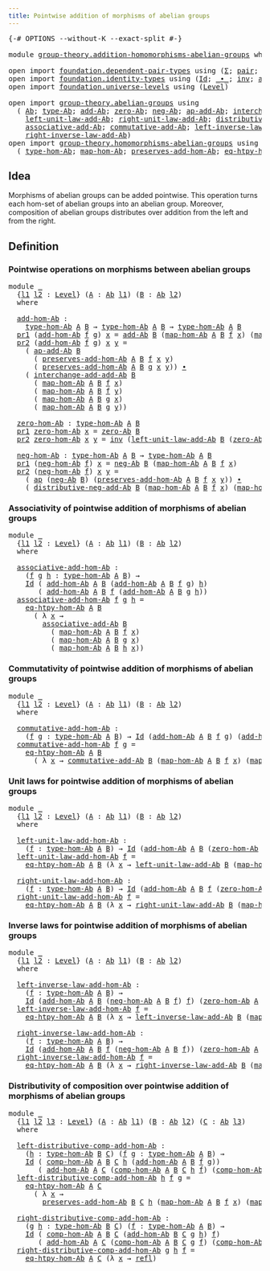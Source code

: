 ```yaml
---
title: Pointwise addition of morphisms of abelian groups
---
```


<pre class="Agda"><a id="75" class="Symbol">{-#</a> <a id="79" class="Keyword">OPTIONS</a> <a id="87" class="Pragma">--without-K</a> <a id="99" class="Pragma">--exact-split</a> <a id="113" class="Symbol">#-}</a>

<a id="118" class="Keyword">module</a> <a id="125" href="group-theory.addition-homomorphisms-abelian-groups.html" class="Module">group-theory.addition-homomorphisms-abelian-groups</a> <a id="176" class="Keyword">where</a>

<a id="183" class="Keyword">open</a> <a id="188" class="Keyword">import</a> <a id="195" href="foundation.dependent-pair-types.html" class="Module">foundation.dependent-pair-types</a> <a id="227" class="Keyword">using</a> <a id="233" class="Symbol">(</a><a id="234" href="foundation-core.dependent-pair-types.html#515" class="Record">Σ</a><a id="235" class="Symbol">;</a> <a id="237" href="foundation-core.dependent-pair-types.html#588" class="InductiveConstructor">pair</a><a id="241" class="Symbol">;</a> <a id="243" href="foundation-core.dependent-pair-types.html#605" class="Field">pr1</a><a id="246" class="Symbol">;</a> <a id="248" href="foundation-core.dependent-pair-types.html#617" class="Field">pr2</a><a id="251" class="Symbol">)</a>
<a id="253" class="Keyword">open</a> <a id="258" class="Keyword">import</a> <a id="265" href="foundation.identity-types.html" class="Module">foundation.identity-types</a> <a id="291" class="Keyword">using</a> <a id="297" class="Symbol">(</a><a id="298" href="foundation-core.identity-types.html#1767" class="Datatype">Id</a><a id="300" class="Symbol">;</a> <a id="302" href="foundation-core.identity-types.html#2425" class="Function Operator">_∙_</a><a id="305" class="Symbol">;</a> <a id="307" href="foundation-core.identity-types.html#2729" class="Function">inv</a><a id="310" class="Symbol">;</a> <a id="312" href="foundation-core.identity-types.html#4003" class="Function">ap</a><a id="314" class="Symbol">;</a> <a id="316" href="foundation-core.identity-types.html#1820" class="InductiveConstructor">refl</a><a id="320" class="Symbol">)</a>
<a id="322" class="Keyword">open</a> <a id="327" class="Keyword">import</a> <a id="334" href="foundation.universe-levels.html" class="Module">foundation.universe-levels</a> <a id="361" class="Keyword">using</a> <a id="367" class="Symbol">(</a><a id="368" href="Agda.Primitive.html#597" class="Postulate">Level</a><a id="373" class="Symbol">)</a>

<a id="376" class="Keyword">open</a> <a id="381" class="Keyword">import</a> <a id="388" href="group-theory.abelian-groups.html" class="Module">group-theory.abelian-groups</a> <a id="416" class="Keyword">using</a>
  <a id="424" class="Symbol">(</a> <a id="426" href="group-theory.abelian-groups.html#2476" class="Function">Ab</a><a id="428" class="Symbol">;</a> <a id="430" href="group-theory.abelian-groups.html#2690" class="Function">type-Ab</a><a id="437" class="Symbol">;</a> <a id="439" href="group-theory.abelian-groups.html#3037" class="Function">add-Ab</a><a id="445" class="Symbol">;</a> <a id="447" href="group-theory.abelian-groups.html#3947" class="Function">zero-Ab</a><a id="454" class="Symbol">;</a> <a id="456" href="group-theory.abelian-groups.html#4585" class="Function">neg-Ab</a><a id="462" class="Symbol">;</a> <a id="464" href="group-theory.abelian-groups.html#3250" class="Function">ap-add-Ab</a><a id="473" class="Symbol">;</a> <a id="475" href="group-theory.abelian-groups.html#5166" class="Function">interchange-add-add-Ab</a><a id="497" class="Symbol">;</a>
    <a id="503" href="group-theory.abelian-groups.html#4121" class="Function">left-unit-law-add-Ab</a><a id="523" class="Symbol">;</a> <a id="525" href="group-theory.abelian-groups.html#4280" class="Function">right-unit-law-add-Ab</a><a id="546" class="Symbol">;</a> <a id="548" href="group-theory.abelian-groups.html#5480" class="Function">distributive-neg-add-Ab</a><a id="571" class="Symbol">;</a>
    <a id="577" href="group-theory.abelian-groups.html#3422" class="Function">associative-add-Ab</a><a id="595" class="Symbol">;</a> <a id="597" href="group-theory.abelian-groups.html#5035" class="Function">commutative-add-Ab</a><a id="615" class="Symbol">;</a> <a id="617" href="group-theory.abelian-groups.html#4678" class="Function">left-inverse-law-add-Ab</a><a id="640" class="Symbol">;</a>
    <a id="646" href="group-theory.abelian-groups.html#4855" class="Function">right-inverse-law-add-Ab</a><a id="670" class="Symbol">)</a>
<a id="672" class="Keyword">open</a> <a id="677" class="Keyword">import</a> <a id="684" href="group-theory.homomorphisms-abelian-groups.html" class="Module">group-theory.homomorphisms-abelian-groups</a> <a id="726" class="Keyword">using</a>
  <a id="734" class="Symbol">(</a> <a id="736" href="group-theory.homomorphisms-abelian-groups.html#1801" class="Function">type-hom-Ab</a><a id="747" class="Symbol">;</a> <a id="749" href="group-theory.homomorphisms-abelian-groups.html#1888" class="Function">map-hom-Ab</a><a id="759" class="Symbol">;</a> <a id="761" href="group-theory.homomorphisms-abelian-groups.html#1995" class="Function">preserves-add-hom-Ab</a><a id="781" class="Symbol">;</a> <a id="783" href="group-theory.homomorphisms-abelian-groups.html#3750" class="Function">eq-htpy-hom-Ab</a><a id="797" class="Symbol">;</a> <a id="799" href="group-theory.homomorphisms-abelian-groups.html#4339" class="Function">comp-hom-Ab</a><a id="810" class="Symbol">)</a>
</pre>
## Idea

Morphisms of abelian groups can be added pointwise. This operation turns each hom-set of abelian groups into an abelian group. Moreover, composition of abelian groups distributes over addition from the left and from the right.

## Definition

### Pointwise operations on morphisms between abelian groups

<pre class="Agda"><a id="1139" class="Keyword">module</a> <a id="1146" href="group-theory.addition-homomorphisms-abelian-groups.html#1146" class="Module">_</a>
  <a id="1150" class="Symbol">{</a><a id="1151" href="group-theory.addition-homomorphisms-abelian-groups.html#1151" class="Bound">l1</a> <a id="1154" href="group-theory.addition-homomorphisms-abelian-groups.html#1154" class="Bound">l2</a> <a id="1157" class="Symbol">:</a> <a id="1159" href="Agda.Primitive.html#597" class="Postulate">Level</a><a id="1164" class="Symbol">}</a> <a id="1166" class="Symbol">(</a><a id="1167" href="group-theory.addition-homomorphisms-abelian-groups.html#1167" class="Bound">A</a> <a id="1169" class="Symbol">:</a> <a id="1171" href="group-theory.abelian-groups.html#2476" class="Function">Ab</a> <a id="1174" href="group-theory.addition-homomorphisms-abelian-groups.html#1151" class="Bound">l1</a><a id="1176" class="Symbol">)</a> <a id="1178" class="Symbol">(</a><a id="1179" href="group-theory.addition-homomorphisms-abelian-groups.html#1179" class="Bound">B</a> <a id="1181" class="Symbol">:</a> <a id="1183" href="group-theory.abelian-groups.html#2476" class="Function">Ab</a> <a id="1186" href="group-theory.addition-homomorphisms-abelian-groups.html#1154" class="Bound">l2</a><a id="1188" class="Symbol">)</a>
  <a id="1192" class="Keyword">where</a>
  
  <a id="1203" href="group-theory.addition-homomorphisms-abelian-groups.html#1203" class="Function">add-hom-Ab</a> <a id="1214" class="Symbol">:</a>
    <a id="1220" href="group-theory.homomorphisms-abelian-groups.html#1801" class="Function">type-hom-Ab</a> <a id="1232" href="group-theory.addition-homomorphisms-abelian-groups.html#1167" class="Bound">A</a> <a id="1234" href="group-theory.addition-homomorphisms-abelian-groups.html#1179" class="Bound">B</a> <a id="1236" class="Symbol">→</a> <a id="1238" href="group-theory.homomorphisms-abelian-groups.html#1801" class="Function">type-hom-Ab</a> <a id="1250" href="group-theory.addition-homomorphisms-abelian-groups.html#1167" class="Bound">A</a> <a id="1252" href="group-theory.addition-homomorphisms-abelian-groups.html#1179" class="Bound">B</a> <a id="1254" class="Symbol">→</a> <a id="1256" href="group-theory.homomorphisms-abelian-groups.html#1801" class="Function">type-hom-Ab</a> <a id="1268" href="group-theory.addition-homomorphisms-abelian-groups.html#1167" class="Bound">A</a> <a id="1270" href="group-theory.addition-homomorphisms-abelian-groups.html#1179" class="Bound">B</a>
  <a id="1274" href="foundation-core.dependent-pair-types.html#605" class="Field">pr1</a> <a id="1278" class="Symbol">(</a><a id="1279" href="group-theory.addition-homomorphisms-abelian-groups.html#1203" class="Function">add-hom-Ab</a> <a id="1290" href="group-theory.addition-homomorphisms-abelian-groups.html#1290" class="Bound">f</a> <a id="1292" href="group-theory.addition-homomorphisms-abelian-groups.html#1292" class="Bound">g</a><a id="1293" class="Symbol">)</a> <a id="1295" href="group-theory.addition-homomorphisms-abelian-groups.html#1295" class="Bound">x</a> <a id="1297" class="Symbol">=</a> <a id="1299" href="group-theory.abelian-groups.html#3037" class="Function">add-Ab</a> <a id="1306" href="group-theory.addition-homomorphisms-abelian-groups.html#1179" class="Bound">B</a> <a id="1308" class="Symbol">(</a><a id="1309" href="group-theory.homomorphisms-abelian-groups.html#1888" class="Function">map-hom-Ab</a> <a id="1320" href="group-theory.addition-homomorphisms-abelian-groups.html#1167" class="Bound">A</a> <a id="1322" href="group-theory.addition-homomorphisms-abelian-groups.html#1179" class="Bound">B</a> <a id="1324" href="group-theory.addition-homomorphisms-abelian-groups.html#1290" class="Bound">f</a> <a id="1326" href="group-theory.addition-homomorphisms-abelian-groups.html#1295" class="Bound">x</a><a id="1327" class="Symbol">)</a> <a id="1329" class="Symbol">(</a><a id="1330" href="group-theory.homomorphisms-abelian-groups.html#1888" class="Function">map-hom-Ab</a> <a id="1341" href="group-theory.addition-homomorphisms-abelian-groups.html#1167" class="Bound">A</a> <a id="1343" href="group-theory.addition-homomorphisms-abelian-groups.html#1179" class="Bound">B</a> <a id="1345" href="group-theory.addition-homomorphisms-abelian-groups.html#1292" class="Bound">g</a> <a id="1347" href="group-theory.addition-homomorphisms-abelian-groups.html#1295" class="Bound">x</a><a id="1348" class="Symbol">)</a>
  <a id="1352" href="foundation-core.dependent-pair-types.html#617" class="Field">pr2</a> <a id="1356" class="Symbol">(</a><a id="1357" href="group-theory.addition-homomorphisms-abelian-groups.html#1203" class="Function">add-hom-Ab</a> <a id="1368" href="group-theory.addition-homomorphisms-abelian-groups.html#1368" class="Bound">f</a> <a id="1370" href="group-theory.addition-homomorphisms-abelian-groups.html#1370" class="Bound">g</a><a id="1371" class="Symbol">)</a> <a id="1373" href="group-theory.addition-homomorphisms-abelian-groups.html#1373" class="Bound">x</a> <a id="1375" href="group-theory.addition-homomorphisms-abelian-groups.html#1375" class="Bound">y</a> <a id="1377" class="Symbol">=</a>
    <a id="1383" class="Symbol">(</a> <a id="1385" href="group-theory.abelian-groups.html#3250" class="Function">ap-add-Ab</a> <a id="1395" href="group-theory.addition-homomorphisms-abelian-groups.html#1179" class="Bound">B</a>
      <a id="1403" class="Symbol">(</a> <a id="1405" href="group-theory.homomorphisms-abelian-groups.html#1995" class="Function">preserves-add-hom-Ab</a> <a id="1426" href="group-theory.addition-homomorphisms-abelian-groups.html#1167" class="Bound">A</a> <a id="1428" href="group-theory.addition-homomorphisms-abelian-groups.html#1179" class="Bound">B</a> <a id="1430" href="group-theory.addition-homomorphisms-abelian-groups.html#1368" class="Bound">f</a> <a id="1432" href="group-theory.addition-homomorphisms-abelian-groups.html#1373" class="Bound">x</a> <a id="1434" href="group-theory.addition-homomorphisms-abelian-groups.html#1375" class="Bound">y</a><a id="1435" class="Symbol">)</a>
      <a id="1443" class="Symbol">(</a> <a id="1445" href="group-theory.homomorphisms-abelian-groups.html#1995" class="Function">preserves-add-hom-Ab</a> <a id="1466" href="group-theory.addition-homomorphisms-abelian-groups.html#1167" class="Bound">A</a> <a id="1468" href="group-theory.addition-homomorphisms-abelian-groups.html#1179" class="Bound">B</a> <a id="1470" href="group-theory.addition-homomorphisms-abelian-groups.html#1370" class="Bound">g</a> <a id="1472" href="group-theory.addition-homomorphisms-abelian-groups.html#1373" class="Bound">x</a> <a id="1474" href="group-theory.addition-homomorphisms-abelian-groups.html#1375" class="Bound">y</a><a id="1475" class="Symbol">))</a> <a id="1478" href="foundation-core.identity-types.html#2425" class="Function Operator">∙</a>
    <a id="1484" class="Symbol">(</a> <a id="1486" href="group-theory.abelian-groups.html#5166" class="Function">interchange-add-add-Ab</a> <a id="1509" href="group-theory.addition-homomorphisms-abelian-groups.html#1179" class="Bound">B</a>
      <a id="1517" class="Symbol">(</a> <a id="1519" href="group-theory.homomorphisms-abelian-groups.html#1888" class="Function">map-hom-Ab</a> <a id="1530" href="group-theory.addition-homomorphisms-abelian-groups.html#1167" class="Bound">A</a> <a id="1532" href="group-theory.addition-homomorphisms-abelian-groups.html#1179" class="Bound">B</a> <a id="1534" href="group-theory.addition-homomorphisms-abelian-groups.html#1368" class="Bound">f</a> <a id="1536" href="group-theory.addition-homomorphisms-abelian-groups.html#1373" class="Bound">x</a><a id="1537" class="Symbol">)</a>
      <a id="1545" class="Symbol">(</a> <a id="1547" href="group-theory.homomorphisms-abelian-groups.html#1888" class="Function">map-hom-Ab</a> <a id="1558" href="group-theory.addition-homomorphisms-abelian-groups.html#1167" class="Bound">A</a> <a id="1560" href="group-theory.addition-homomorphisms-abelian-groups.html#1179" class="Bound">B</a> <a id="1562" href="group-theory.addition-homomorphisms-abelian-groups.html#1368" class="Bound">f</a> <a id="1564" href="group-theory.addition-homomorphisms-abelian-groups.html#1375" class="Bound">y</a><a id="1565" class="Symbol">)</a>
      <a id="1573" class="Symbol">(</a> <a id="1575" href="group-theory.homomorphisms-abelian-groups.html#1888" class="Function">map-hom-Ab</a> <a id="1586" href="group-theory.addition-homomorphisms-abelian-groups.html#1167" class="Bound">A</a> <a id="1588" href="group-theory.addition-homomorphisms-abelian-groups.html#1179" class="Bound">B</a> <a id="1590" href="group-theory.addition-homomorphisms-abelian-groups.html#1370" class="Bound">g</a> <a id="1592" href="group-theory.addition-homomorphisms-abelian-groups.html#1373" class="Bound">x</a><a id="1593" class="Symbol">)</a>
      <a id="1601" class="Symbol">(</a> <a id="1603" href="group-theory.homomorphisms-abelian-groups.html#1888" class="Function">map-hom-Ab</a> <a id="1614" href="group-theory.addition-homomorphisms-abelian-groups.html#1167" class="Bound">A</a> <a id="1616" href="group-theory.addition-homomorphisms-abelian-groups.html#1179" class="Bound">B</a> <a id="1618" href="group-theory.addition-homomorphisms-abelian-groups.html#1370" class="Bound">g</a> <a id="1620" href="group-theory.addition-homomorphisms-abelian-groups.html#1375" class="Bound">y</a><a id="1621" class="Symbol">))</a>

  <a id="1627" href="group-theory.addition-homomorphisms-abelian-groups.html#1627" class="Function">zero-hom-Ab</a> <a id="1639" class="Symbol">:</a> <a id="1641" href="group-theory.homomorphisms-abelian-groups.html#1801" class="Function">type-hom-Ab</a> <a id="1653" href="group-theory.addition-homomorphisms-abelian-groups.html#1167" class="Bound">A</a> <a id="1655" href="group-theory.addition-homomorphisms-abelian-groups.html#1179" class="Bound">B</a>
  <a id="1659" href="foundation-core.dependent-pair-types.html#605" class="Field">pr1</a> <a id="1663" href="group-theory.addition-homomorphisms-abelian-groups.html#1627" class="Function">zero-hom-Ab</a> <a id="1675" href="group-theory.addition-homomorphisms-abelian-groups.html#1675" class="Bound">x</a> <a id="1677" class="Symbol">=</a> <a id="1679" href="group-theory.abelian-groups.html#3947" class="Function">zero-Ab</a> <a id="1687" href="group-theory.addition-homomorphisms-abelian-groups.html#1179" class="Bound">B</a>
  <a id="1691" href="foundation-core.dependent-pair-types.html#617" class="Field">pr2</a> <a id="1695" href="group-theory.addition-homomorphisms-abelian-groups.html#1627" class="Function">zero-hom-Ab</a> <a id="1707" href="group-theory.addition-homomorphisms-abelian-groups.html#1707" class="Bound">x</a> <a id="1709" href="group-theory.addition-homomorphisms-abelian-groups.html#1709" class="Bound">y</a> <a id="1711" class="Symbol">=</a> <a id="1713" href="foundation-core.identity-types.html#2729" class="Function">inv</a> <a id="1717" class="Symbol">(</a><a id="1718" href="group-theory.abelian-groups.html#4121" class="Function">left-unit-law-add-Ab</a> <a id="1739" href="group-theory.addition-homomorphisms-abelian-groups.html#1179" class="Bound">B</a> <a id="1741" class="Symbol">(</a><a id="1742" href="group-theory.abelian-groups.html#3947" class="Function">zero-Ab</a> <a id="1750" href="group-theory.addition-homomorphisms-abelian-groups.html#1179" class="Bound">B</a><a id="1751" class="Symbol">))</a>

  <a id="1757" href="group-theory.addition-homomorphisms-abelian-groups.html#1757" class="Function">neg-hom-Ab</a> <a id="1768" class="Symbol">:</a> <a id="1770" href="group-theory.homomorphisms-abelian-groups.html#1801" class="Function">type-hom-Ab</a> <a id="1782" href="group-theory.addition-homomorphisms-abelian-groups.html#1167" class="Bound">A</a> <a id="1784" href="group-theory.addition-homomorphisms-abelian-groups.html#1179" class="Bound">B</a> <a id="1786" class="Symbol">→</a> <a id="1788" href="group-theory.homomorphisms-abelian-groups.html#1801" class="Function">type-hom-Ab</a> <a id="1800" href="group-theory.addition-homomorphisms-abelian-groups.html#1167" class="Bound">A</a> <a id="1802" href="group-theory.addition-homomorphisms-abelian-groups.html#1179" class="Bound">B</a>
  <a id="1806" href="foundation-core.dependent-pair-types.html#605" class="Field">pr1</a> <a id="1810" class="Symbol">(</a><a id="1811" href="group-theory.addition-homomorphisms-abelian-groups.html#1757" class="Function">neg-hom-Ab</a> <a id="1822" href="group-theory.addition-homomorphisms-abelian-groups.html#1822" class="Bound">f</a><a id="1823" class="Symbol">)</a> <a id="1825" href="group-theory.addition-homomorphisms-abelian-groups.html#1825" class="Bound">x</a> <a id="1827" class="Symbol">=</a> <a id="1829" href="group-theory.abelian-groups.html#4585" class="Function">neg-Ab</a> <a id="1836" href="group-theory.addition-homomorphisms-abelian-groups.html#1179" class="Bound">B</a> <a id="1838" class="Symbol">(</a><a id="1839" href="group-theory.homomorphisms-abelian-groups.html#1888" class="Function">map-hom-Ab</a> <a id="1850" href="group-theory.addition-homomorphisms-abelian-groups.html#1167" class="Bound">A</a> <a id="1852" href="group-theory.addition-homomorphisms-abelian-groups.html#1179" class="Bound">B</a> <a id="1854" href="group-theory.addition-homomorphisms-abelian-groups.html#1822" class="Bound">f</a> <a id="1856" href="group-theory.addition-homomorphisms-abelian-groups.html#1825" class="Bound">x</a><a id="1857" class="Symbol">)</a>
  <a id="1861" href="foundation-core.dependent-pair-types.html#617" class="Field">pr2</a> <a id="1865" class="Symbol">(</a><a id="1866" href="group-theory.addition-homomorphisms-abelian-groups.html#1757" class="Function">neg-hom-Ab</a> <a id="1877" href="group-theory.addition-homomorphisms-abelian-groups.html#1877" class="Bound">f</a><a id="1878" class="Symbol">)</a> <a id="1880" href="group-theory.addition-homomorphisms-abelian-groups.html#1880" class="Bound">x</a> <a id="1882" href="group-theory.addition-homomorphisms-abelian-groups.html#1882" class="Bound">y</a> <a id="1884" class="Symbol">=</a>
    <a id="1890" class="Symbol">(</a> <a id="1892" href="foundation-core.identity-types.html#4003" class="Function">ap</a> <a id="1895" class="Symbol">(</a><a id="1896" href="group-theory.abelian-groups.html#4585" class="Function">neg-Ab</a> <a id="1903" href="group-theory.addition-homomorphisms-abelian-groups.html#1179" class="Bound">B</a><a id="1904" class="Symbol">)</a> <a id="1906" class="Symbol">(</a><a id="1907" href="group-theory.homomorphisms-abelian-groups.html#1995" class="Function">preserves-add-hom-Ab</a> <a id="1928" href="group-theory.addition-homomorphisms-abelian-groups.html#1167" class="Bound">A</a> <a id="1930" href="group-theory.addition-homomorphisms-abelian-groups.html#1179" class="Bound">B</a> <a id="1932" href="group-theory.addition-homomorphisms-abelian-groups.html#1877" class="Bound">f</a> <a id="1934" href="group-theory.addition-homomorphisms-abelian-groups.html#1880" class="Bound">x</a> <a id="1936" href="group-theory.addition-homomorphisms-abelian-groups.html#1882" class="Bound">y</a><a id="1937" class="Symbol">))</a> <a id="1940" href="foundation-core.identity-types.html#2425" class="Function Operator">∙</a>
    <a id="1946" class="Symbol">(</a> <a id="1948" href="group-theory.abelian-groups.html#5480" class="Function">distributive-neg-add-Ab</a> <a id="1972" href="group-theory.addition-homomorphisms-abelian-groups.html#1179" class="Bound">B</a> <a id="1974" class="Symbol">(</a><a id="1975" href="group-theory.homomorphisms-abelian-groups.html#1888" class="Function">map-hom-Ab</a> <a id="1986" href="group-theory.addition-homomorphisms-abelian-groups.html#1167" class="Bound">A</a> <a id="1988" href="group-theory.addition-homomorphisms-abelian-groups.html#1179" class="Bound">B</a> <a id="1990" href="group-theory.addition-homomorphisms-abelian-groups.html#1877" class="Bound">f</a> <a id="1992" href="group-theory.addition-homomorphisms-abelian-groups.html#1880" class="Bound">x</a><a id="1993" class="Symbol">)</a> <a id="1995" class="Symbol">(</a><a id="1996" href="group-theory.homomorphisms-abelian-groups.html#1888" class="Function">map-hom-Ab</a> <a id="2007" href="group-theory.addition-homomorphisms-abelian-groups.html#1167" class="Bound">A</a> <a id="2009" href="group-theory.addition-homomorphisms-abelian-groups.html#1179" class="Bound">B</a> <a id="2011" href="group-theory.addition-homomorphisms-abelian-groups.html#1877" class="Bound">f</a> <a id="2013" href="group-theory.addition-homomorphisms-abelian-groups.html#1882" class="Bound">y</a><a id="2014" class="Symbol">))</a>
</pre>
### Associativity of pointwise addition of morphisms of abelian groups

<pre class="Agda"><a id="2102" class="Keyword">module</a> <a id="2109" href="group-theory.addition-homomorphisms-abelian-groups.html#2109" class="Module">_</a>
  <a id="2113" class="Symbol">{</a><a id="2114" href="group-theory.addition-homomorphisms-abelian-groups.html#2114" class="Bound">l1</a> <a id="2117" href="group-theory.addition-homomorphisms-abelian-groups.html#2117" class="Bound">l2</a> <a id="2120" class="Symbol">:</a> <a id="2122" href="Agda.Primitive.html#597" class="Postulate">Level</a><a id="2127" class="Symbol">}</a> <a id="2129" class="Symbol">(</a><a id="2130" href="group-theory.addition-homomorphisms-abelian-groups.html#2130" class="Bound">A</a> <a id="2132" class="Symbol">:</a> <a id="2134" href="group-theory.abelian-groups.html#2476" class="Function">Ab</a> <a id="2137" href="group-theory.addition-homomorphisms-abelian-groups.html#2114" class="Bound">l1</a><a id="2139" class="Symbol">)</a> <a id="2141" class="Symbol">(</a><a id="2142" href="group-theory.addition-homomorphisms-abelian-groups.html#2142" class="Bound">B</a> <a id="2144" class="Symbol">:</a> <a id="2146" href="group-theory.abelian-groups.html#2476" class="Function">Ab</a> <a id="2149" href="group-theory.addition-homomorphisms-abelian-groups.html#2117" class="Bound">l2</a><a id="2151" class="Symbol">)</a>
  <a id="2155" class="Keyword">where</a>
  
  <a id="2166" href="group-theory.addition-homomorphisms-abelian-groups.html#2166" class="Function">associative-add-hom-Ab</a> <a id="2189" class="Symbol">:</a>
    <a id="2195" class="Symbol">(</a><a id="2196" href="group-theory.addition-homomorphisms-abelian-groups.html#2196" class="Bound">f</a> <a id="2198" href="group-theory.addition-homomorphisms-abelian-groups.html#2198" class="Bound">g</a> <a id="2200" href="group-theory.addition-homomorphisms-abelian-groups.html#2200" class="Bound">h</a> <a id="2202" class="Symbol">:</a> <a id="2204" href="group-theory.homomorphisms-abelian-groups.html#1801" class="Function">type-hom-Ab</a> <a id="2216" href="group-theory.addition-homomorphisms-abelian-groups.html#2130" class="Bound">A</a> <a id="2218" href="group-theory.addition-homomorphisms-abelian-groups.html#2142" class="Bound">B</a><a id="2219" class="Symbol">)</a> <a id="2221" class="Symbol">→</a>
    <a id="2227" href="foundation-core.identity-types.html#1767" class="Datatype">Id</a> <a id="2230" class="Symbol">(</a> <a id="2232" href="group-theory.addition-homomorphisms-abelian-groups.html#1203" class="Function">add-hom-Ab</a> <a id="2243" href="group-theory.addition-homomorphisms-abelian-groups.html#2130" class="Bound">A</a> <a id="2245" href="group-theory.addition-homomorphisms-abelian-groups.html#2142" class="Bound">B</a> <a id="2247" class="Symbol">(</a><a id="2248" href="group-theory.addition-homomorphisms-abelian-groups.html#1203" class="Function">add-hom-Ab</a> <a id="2259" href="group-theory.addition-homomorphisms-abelian-groups.html#2130" class="Bound">A</a> <a id="2261" href="group-theory.addition-homomorphisms-abelian-groups.html#2142" class="Bound">B</a> <a id="2263" href="group-theory.addition-homomorphisms-abelian-groups.html#2196" class="Bound">f</a> <a id="2265" href="group-theory.addition-homomorphisms-abelian-groups.html#2198" class="Bound">g</a><a id="2266" class="Symbol">)</a> <a id="2268" href="group-theory.addition-homomorphisms-abelian-groups.html#2200" class="Bound">h</a><a id="2269" class="Symbol">)</a>
       <a id="2278" class="Symbol">(</a> <a id="2280" href="group-theory.addition-homomorphisms-abelian-groups.html#1203" class="Function">add-hom-Ab</a> <a id="2291" href="group-theory.addition-homomorphisms-abelian-groups.html#2130" class="Bound">A</a> <a id="2293" href="group-theory.addition-homomorphisms-abelian-groups.html#2142" class="Bound">B</a> <a id="2295" href="group-theory.addition-homomorphisms-abelian-groups.html#2196" class="Bound">f</a> <a id="2297" class="Symbol">(</a><a id="2298" href="group-theory.addition-homomorphisms-abelian-groups.html#1203" class="Function">add-hom-Ab</a> <a id="2309" href="group-theory.addition-homomorphisms-abelian-groups.html#2130" class="Bound">A</a> <a id="2311" href="group-theory.addition-homomorphisms-abelian-groups.html#2142" class="Bound">B</a> <a id="2313" href="group-theory.addition-homomorphisms-abelian-groups.html#2198" class="Bound">g</a> <a id="2315" href="group-theory.addition-homomorphisms-abelian-groups.html#2200" class="Bound">h</a><a id="2316" class="Symbol">))</a>
  <a id="2321" href="group-theory.addition-homomorphisms-abelian-groups.html#2166" class="Function">associative-add-hom-Ab</a> <a id="2344" href="group-theory.addition-homomorphisms-abelian-groups.html#2344" class="Bound">f</a> <a id="2346" href="group-theory.addition-homomorphisms-abelian-groups.html#2346" class="Bound">g</a> <a id="2348" href="group-theory.addition-homomorphisms-abelian-groups.html#2348" class="Bound">h</a> <a id="2350" class="Symbol">=</a>
    <a id="2356" href="group-theory.homomorphisms-abelian-groups.html#3750" class="Function">eq-htpy-hom-Ab</a> <a id="2371" href="group-theory.addition-homomorphisms-abelian-groups.html#2130" class="Bound">A</a> <a id="2373" href="group-theory.addition-homomorphisms-abelian-groups.html#2142" class="Bound">B</a>
      <a id="2381" class="Symbol">(</a> <a id="2383" class="Symbol">λ</a> <a id="2385" href="group-theory.addition-homomorphisms-abelian-groups.html#2385" class="Bound">x</a> <a id="2387" class="Symbol">→</a>
        <a id="2397" href="group-theory.abelian-groups.html#3422" class="Function">associative-add-Ab</a> <a id="2416" href="group-theory.addition-homomorphisms-abelian-groups.html#2142" class="Bound">B</a>
          <a id="2428" class="Symbol">(</a> <a id="2430" href="group-theory.homomorphisms-abelian-groups.html#1888" class="Function">map-hom-Ab</a> <a id="2441" href="group-theory.addition-homomorphisms-abelian-groups.html#2130" class="Bound">A</a> <a id="2443" href="group-theory.addition-homomorphisms-abelian-groups.html#2142" class="Bound">B</a> <a id="2445" href="group-theory.addition-homomorphisms-abelian-groups.html#2344" class="Bound">f</a> <a id="2447" href="group-theory.addition-homomorphisms-abelian-groups.html#2385" class="Bound">x</a><a id="2448" class="Symbol">)</a>
          <a id="2460" class="Symbol">(</a> <a id="2462" href="group-theory.homomorphisms-abelian-groups.html#1888" class="Function">map-hom-Ab</a> <a id="2473" href="group-theory.addition-homomorphisms-abelian-groups.html#2130" class="Bound">A</a> <a id="2475" href="group-theory.addition-homomorphisms-abelian-groups.html#2142" class="Bound">B</a> <a id="2477" href="group-theory.addition-homomorphisms-abelian-groups.html#2346" class="Bound">g</a> <a id="2479" href="group-theory.addition-homomorphisms-abelian-groups.html#2385" class="Bound">x</a><a id="2480" class="Symbol">)</a>
          <a id="2492" class="Symbol">(</a> <a id="2494" href="group-theory.homomorphisms-abelian-groups.html#1888" class="Function">map-hom-Ab</a> <a id="2505" href="group-theory.addition-homomorphisms-abelian-groups.html#2130" class="Bound">A</a> <a id="2507" href="group-theory.addition-homomorphisms-abelian-groups.html#2142" class="Bound">B</a> <a id="2509" href="group-theory.addition-homomorphisms-abelian-groups.html#2348" class="Bound">h</a> <a id="2511" href="group-theory.addition-homomorphisms-abelian-groups.html#2385" class="Bound">x</a><a id="2512" class="Symbol">))</a>
</pre>
### Commutativity of pointwise addition of morphisms of abelian groups

<pre class="Agda"><a id="2600" class="Keyword">module</a> <a id="2607" href="group-theory.addition-homomorphisms-abelian-groups.html#2607" class="Module">_</a>
  <a id="2611" class="Symbol">{</a><a id="2612" href="group-theory.addition-homomorphisms-abelian-groups.html#2612" class="Bound">l1</a> <a id="2615" href="group-theory.addition-homomorphisms-abelian-groups.html#2615" class="Bound">l2</a> <a id="2618" class="Symbol">:</a> <a id="2620" href="Agda.Primitive.html#597" class="Postulate">Level</a><a id="2625" class="Symbol">}</a> <a id="2627" class="Symbol">(</a><a id="2628" href="group-theory.addition-homomorphisms-abelian-groups.html#2628" class="Bound">A</a> <a id="2630" class="Symbol">:</a> <a id="2632" href="group-theory.abelian-groups.html#2476" class="Function">Ab</a> <a id="2635" href="group-theory.addition-homomorphisms-abelian-groups.html#2612" class="Bound">l1</a><a id="2637" class="Symbol">)</a> <a id="2639" class="Symbol">(</a><a id="2640" href="group-theory.addition-homomorphisms-abelian-groups.html#2640" class="Bound">B</a> <a id="2642" class="Symbol">:</a> <a id="2644" href="group-theory.abelian-groups.html#2476" class="Function">Ab</a> <a id="2647" href="group-theory.addition-homomorphisms-abelian-groups.html#2615" class="Bound">l2</a><a id="2649" class="Symbol">)</a>
  <a id="2653" class="Keyword">where</a>

  <a id="2662" href="group-theory.addition-homomorphisms-abelian-groups.html#2662" class="Function">commutative-add-hom-Ab</a> <a id="2685" class="Symbol">:</a>
    <a id="2691" class="Symbol">(</a><a id="2692" href="group-theory.addition-homomorphisms-abelian-groups.html#2692" class="Bound">f</a> <a id="2694" href="group-theory.addition-homomorphisms-abelian-groups.html#2694" class="Bound">g</a> <a id="2696" class="Symbol">:</a> <a id="2698" href="group-theory.homomorphisms-abelian-groups.html#1801" class="Function">type-hom-Ab</a> <a id="2710" href="group-theory.addition-homomorphisms-abelian-groups.html#2628" class="Bound">A</a> <a id="2712" href="group-theory.addition-homomorphisms-abelian-groups.html#2640" class="Bound">B</a><a id="2713" class="Symbol">)</a> <a id="2715" class="Symbol">→</a> <a id="2717" href="foundation-core.identity-types.html#1767" class="Datatype">Id</a> <a id="2720" class="Symbol">(</a><a id="2721" href="group-theory.addition-homomorphisms-abelian-groups.html#1203" class="Function">add-hom-Ab</a> <a id="2732" href="group-theory.addition-homomorphisms-abelian-groups.html#2628" class="Bound">A</a> <a id="2734" href="group-theory.addition-homomorphisms-abelian-groups.html#2640" class="Bound">B</a> <a id="2736" href="group-theory.addition-homomorphisms-abelian-groups.html#2692" class="Bound">f</a> <a id="2738" href="group-theory.addition-homomorphisms-abelian-groups.html#2694" class="Bound">g</a><a id="2739" class="Symbol">)</a> <a id="2741" class="Symbol">(</a><a id="2742" href="group-theory.addition-homomorphisms-abelian-groups.html#1203" class="Function">add-hom-Ab</a> <a id="2753" href="group-theory.addition-homomorphisms-abelian-groups.html#2628" class="Bound">A</a> <a id="2755" href="group-theory.addition-homomorphisms-abelian-groups.html#2640" class="Bound">B</a> <a id="2757" href="group-theory.addition-homomorphisms-abelian-groups.html#2694" class="Bound">g</a> <a id="2759" href="group-theory.addition-homomorphisms-abelian-groups.html#2692" class="Bound">f</a><a id="2760" class="Symbol">)</a>
  <a id="2764" href="group-theory.addition-homomorphisms-abelian-groups.html#2662" class="Function">commutative-add-hom-Ab</a> <a id="2787" href="group-theory.addition-homomorphisms-abelian-groups.html#2787" class="Bound">f</a> <a id="2789" href="group-theory.addition-homomorphisms-abelian-groups.html#2789" class="Bound">g</a> <a id="2791" class="Symbol">=</a>
    <a id="2797" href="group-theory.homomorphisms-abelian-groups.html#3750" class="Function">eq-htpy-hom-Ab</a> <a id="2812" href="group-theory.addition-homomorphisms-abelian-groups.html#2628" class="Bound">A</a> <a id="2814" href="group-theory.addition-homomorphisms-abelian-groups.html#2640" class="Bound">B</a>
      <a id="2822" class="Symbol">(</a> <a id="2824" class="Symbol">λ</a> <a id="2826" href="group-theory.addition-homomorphisms-abelian-groups.html#2826" class="Bound">x</a> <a id="2828" class="Symbol">→</a> <a id="2830" href="group-theory.abelian-groups.html#5035" class="Function">commutative-add-Ab</a> <a id="2849" href="group-theory.addition-homomorphisms-abelian-groups.html#2640" class="Bound">B</a> <a id="2851" class="Symbol">(</a><a id="2852" href="group-theory.homomorphisms-abelian-groups.html#1888" class="Function">map-hom-Ab</a> <a id="2863" href="group-theory.addition-homomorphisms-abelian-groups.html#2628" class="Bound">A</a> <a id="2865" href="group-theory.addition-homomorphisms-abelian-groups.html#2640" class="Bound">B</a> <a id="2867" href="group-theory.addition-homomorphisms-abelian-groups.html#2787" class="Bound">f</a> <a id="2869" href="group-theory.addition-homomorphisms-abelian-groups.html#2826" class="Bound">x</a><a id="2870" class="Symbol">)</a> <a id="2872" class="Symbol">(</a><a id="2873" href="group-theory.homomorphisms-abelian-groups.html#1888" class="Function">map-hom-Ab</a> <a id="2884" href="group-theory.addition-homomorphisms-abelian-groups.html#2628" class="Bound">A</a> <a id="2886" href="group-theory.addition-homomorphisms-abelian-groups.html#2640" class="Bound">B</a> <a id="2888" href="group-theory.addition-homomorphisms-abelian-groups.html#2789" class="Bound">g</a> <a id="2890" href="group-theory.addition-homomorphisms-abelian-groups.html#2826" class="Bound">x</a><a id="2891" class="Symbol">))</a>
</pre>
### Unit laws for pointwise addition of morphisms of abelian groups

<pre class="Agda"><a id="2976" class="Keyword">module</a> <a id="2983" href="group-theory.addition-homomorphisms-abelian-groups.html#2983" class="Module">_</a>
  <a id="2987" class="Symbol">{</a><a id="2988" href="group-theory.addition-homomorphisms-abelian-groups.html#2988" class="Bound">l1</a> <a id="2991" href="group-theory.addition-homomorphisms-abelian-groups.html#2991" class="Bound">l2</a> <a id="2994" class="Symbol">:</a> <a id="2996" href="Agda.Primitive.html#597" class="Postulate">Level</a><a id="3001" class="Symbol">}</a> <a id="3003" class="Symbol">(</a><a id="3004" href="group-theory.addition-homomorphisms-abelian-groups.html#3004" class="Bound">A</a> <a id="3006" class="Symbol">:</a> <a id="3008" href="group-theory.abelian-groups.html#2476" class="Function">Ab</a> <a id="3011" href="group-theory.addition-homomorphisms-abelian-groups.html#2988" class="Bound">l1</a><a id="3013" class="Symbol">)</a> <a id="3015" class="Symbol">(</a><a id="3016" href="group-theory.addition-homomorphisms-abelian-groups.html#3016" class="Bound">B</a> <a id="3018" class="Symbol">:</a> <a id="3020" href="group-theory.abelian-groups.html#2476" class="Function">Ab</a> <a id="3023" href="group-theory.addition-homomorphisms-abelian-groups.html#2991" class="Bound">l2</a><a id="3025" class="Symbol">)</a>
  <a id="3029" class="Keyword">where</a>

  <a id="3038" href="group-theory.addition-homomorphisms-abelian-groups.html#3038" class="Function">left-unit-law-add-hom-Ab</a> <a id="3063" class="Symbol">:</a>
    <a id="3069" class="Symbol">(</a><a id="3070" href="group-theory.addition-homomorphisms-abelian-groups.html#3070" class="Bound">f</a> <a id="3072" class="Symbol">:</a> <a id="3074" href="group-theory.homomorphisms-abelian-groups.html#1801" class="Function">type-hom-Ab</a> <a id="3086" href="group-theory.addition-homomorphisms-abelian-groups.html#3004" class="Bound">A</a> <a id="3088" href="group-theory.addition-homomorphisms-abelian-groups.html#3016" class="Bound">B</a><a id="3089" class="Symbol">)</a> <a id="3091" class="Symbol">→</a> <a id="3093" href="foundation-core.identity-types.html#1767" class="Datatype">Id</a> <a id="3096" class="Symbol">(</a><a id="3097" href="group-theory.addition-homomorphisms-abelian-groups.html#1203" class="Function">add-hom-Ab</a> <a id="3108" href="group-theory.addition-homomorphisms-abelian-groups.html#3004" class="Bound">A</a> <a id="3110" href="group-theory.addition-homomorphisms-abelian-groups.html#3016" class="Bound">B</a> <a id="3112" class="Symbol">(</a><a id="3113" href="group-theory.addition-homomorphisms-abelian-groups.html#1627" class="Function">zero-hom-Ab</a> <a id="3125" href="group-theory.addition-homomorphisms-abelian-groups.html#3004" class="Bound">A</a> <a id="3127" href="group-theory.addition-homomorphisms-abelian-groups.html#3016" class="Bound">B</a><a id="3128" class="Symbol">)</a> <a id="3130" href="group-theory.addition-homomorphisms-abelian-groups.html#3070" class="Bound">f</a><a id="3131" class="Symbol">)</a> <a id="3133" href="group-theory.addition-homomorphisms-abelian-groups.html#3070" class="Bound">f</a>
  <a id="3137" href="group-theory.addition-homomorphisms-abelian-groups.html#3038" class="Function">left-unit-law-add-hom-Ab</a> <a id="3162" href="group-theory.addition-homomorphisms-abelian-groups.html#3162" class="Bound">f</a> <a id="3164" class="Symbol">=</a>
    <a id="3170" href="group-theory.homomorphisms-abelian-groups.html#3750" class="Function">eq-htpy-hom-Ab</a> <a id="3185" href="group-theory.addition-homomorphisms-abelian-groups.html#3004" class="Bound">A</a> <a id="3187" href="group-theory.addition-homomorphisms-abelian-groups.html#3016" class="Bound">B</a> <a id="3189" class="Symbol">(λ</a> <a id="3192" href="group-theory.addition-homomorphisms-abelian-groups.html#3192" class="Bound">x</a> <a id="3194" class="Symbol">→</a> <a id="3196" href="group-theory.abelian-groups.html#4121" class="Function">left-unit-law-add-Ab</a> <a id="3217" href="group-theory.addition-homomorphisms-abelian-groups.html#3016" class="Bound">B</a> <a id="3219" class="Symbol">(</a><a id="3220" href="group-theory.homomorphisms-abelian-groups.html#1888" class="Function">map-hom-Ab</a> <a id="3231" href="group-theory.addition-homomorphisms-abelian-groups.html#3004" class="Bound">A</a> <a id="3233" href="group-theory.addition-homomorphisms-abelian-groups.html#3016" class="Bound">B</a> <a id="3235" href="group-theory.addition-homomorphisms-abelian-groups.html#3162" class="Bound">f</a> <a id="3237" href="group-theory.addition-homomorphisms-abelian-groups.html#3192" class="Bound">x</a><a id="3238" class="Symbol">))</a>

  <a id="3244" href="group-theory.addition-homomorphisms-abelian-groups.html#3244" class="Function">right-unit-law-add-hom-Ab</a> <a id="3270" class="Symbol">:</a>
    <a id="3276" class="Symbol">(</a><a id="3277" href="group-theory.addition-homomorphisms-abelian-groups.html#3277" class="Bound">f</a> <a id="3279" class="Symbol">:</a> <a id="3281" href="group-theory.homomorphisms-abelian-groups.html#1801" class="Function">type-hom-Ab</a> <a id="3293" href="group-theory.addition-homomorphisms-abelian-groups.html#3004" class="Bound">A</a> <a id="3295" href="group-theory.addition-homomorphisms-abelian-groups.html#3016" class="Bound">B</a><a id="3296" class="Symbol">)</a> <a id="3298" class="Symbol">→</a> <a id="3300" href="foundation-core.identity-types.html#1767" class="Datatype">Id</a> <a id="3303" class="Symbol">(</a><a id="3304" href="group-theory.addition-homomorphisms-abelian-groups.html#1203" class="Function">add-hom-Ab</a> <a id="3315" href="group-theory.addition-homomorphisms-abelian-groups.html#3004" class="Bound">A</a> <a id="3317" href="group-theory.addition-homomorphisms-abelian-groups.html#3016" class="Bound">B</a> <a id="3319" href="group-theory.addition-homomorphisms-abelian-groups.html#3277" class="Bound">f</a> <a id="3321" class="Symbol">(</a><a id="3322" href="group-theory.addition-homomorphisms-abelian-groups.html#1627" class="Function">zero-hom-Ab</a> <a id="3334" href="group-theory.addition-homomorphisms-abelian-groups.html#3004" class="Bound">A</a> <a id="3336" href="group-theory.addition-homomorphisms-abelian-groups.html#3016" class="Bound">B</a><a id="3337" class="Symbol">))</a> <a id="3340" href="group-theory.addition-homomorphisms-abelian-groups.html#3277" class="Bound">f</a>
  <a id="3344" href="group-theory.addition-homomorphisms-abelian-groups.html#3244" class="Function">right-unit-law-add-hom-Ab</a> <a id="3370" href="group-theory.addition-homomorphisms-abelian-groups.html#3370" class="Bound">f</a> <a id="3372" class="Symbol">=</a>
    <a id="3378" href="group-theory.homomorphisms-abelian-groups.html#3750" class="Function">eq-htpy-hom-Ab</a> <a id="3393" href="group-theory.addition-homomorphisms-abelian-groups.html#3004" class="Bound">A</a> <a id="3395" href="group-theory.addition-homomorphisms-abelian-groups.html#3016" class="Bound">B</a> <a id="3397" class="Symbol">(λ</a> <a id="3400" href="group-theory.addition-homomorphisms-abelian-groups.html#3400" class="Bound">x</a> <a id="3402" class="Symbol">→</a> <a id="3404" href="group-theory.abelian-groups.html#4280" class="Function">right-unit-law-add-Ab</a> <a id="3426" href="group-theory.addition-homomorphisms-abelian-groups.html#3016" class="Bound">B</a> <a id="3428" class="Symbol">(</a><a id="3429" href="group-theory.homomorphisms-abelian-groups.html#1888" class="Function">map-hom-Ab</a> <a id="3440" href="group-theory.addition-homomorphisms-abelian-groups.html#3004" class="Bound">A</a> <a id="3442" href="group-theory.addition-homomorphisms-abelian-groups.html#3016" class="Bound">B</a> <a id="3444" href="group-theory.addition-homomorphisms-abelian-groups.html#3370" class="Bound">f</a> <a id="3446" href="group-theory.addition-homomorphisms-abelian-groups.html#3400" class="Bound">x</a><a id="3447" class="Symbol">))</a>
</pre>
### Inverse laws for pointwise addition of morphisms of abelian groups

<pre class="Agda"><a id="3535" class="Keyword">module</a> <a id="3542" href="group-theory.addition-homomorphisms-abelian-groups.html#3542" class="Module">_</a>
  <a id="3546" class="Symbol">{</a><a id="3547" href="group-theory.addition-homomorphisms-abelian-groups.html#3547" class="Bound">l1</a> <a id="3550" href="group-theory.addition-homomorphisms-abelian-groups.html#3550" class="Bound">l2</a> <a id="3553" class="Symbol">:</a> <a id="3555" href="Agda.Primitive.html#597" class="Postulate">Level</a><a id="3560" class="Symbol">}</a> <a id="3562" class="Symbol">(</a><a id="3563" href="group-theory.addition-homomorphisms-abelian-groups.html#3563" class="Bound">A</a> <a id="3565" class="Symbol">:</a> <a id="3567" href="group-theory.abelian-groups.html#2476" class="Function">Ab</a> <a id="3570" href="group-theory.addition-homomorphisms-abelian-groups.html#3547" class="Bound">l1</a><a id="3572" class="Symbol">)</a> <a id="3574" class="Symbol">(</a><a id="3575" href="group-theory.addition-homomorphisms-abelian-groups.html#3575" class="Bound">B</a> <a id="3577" class="Symbol">:</a> <a id="3579" href="group-theory.abelian-groups.html#2476" class="Function">Ab</a> <a id="3582" href="group-theory.addition-homomorphisms-abelian-groups.html#3550" class="Bound">l2</a><a id="3584" class="Symbol">)</a>
  <a id="3588" class="Keyword">where</a>

  <a id="3597" href="group-theory.addition-homomorphisms-abelian-groups.html#3597" class="Function">left-inverse-law-add-hom-Ab</a> <a id="3625" class="Symbol">:</a>
    <a id="3631" class="Symbol">(</a><a id="3632" href="group-theory.addition-homomorphisms-abelian-groups.html#3632" class="Bound">f</a> <a id="3634" class="Symbol">:</a> <a id="3636" href="group-theory.homomorphisms-abelian-groups.html#1801" class="Function">type-hom-Ab</a> <a id="3648" href="group-theory.addition-homomorphisms-abelian-groups.html#3563" class="Bound">A</a> <a id="3650" href="group-theory.addition-homomorphisms-abelian-groups.html#3575" class="Bound">B</a><a id="3651" class="Symbol">)</a> <a id="3653" class="Symbol">→</a>
    <a id="3659" href="foundation-core.identity-types.html#1767" class="Datatype">Id</a> <a id="3662" class="Symbol">(</a><a id="3663" href="group-theory.addition-homomorphisms-abelian-groups.html#1203" class="Function">add-hom-Ab</a> <a id="3674" href="group-theory.addition-homomorphisms-abelian-groups.html#3563" class="Bound">A</a> <a id="3676" href="group-theory.addition-homomorphisms-abelian-groups.html#3575" class="Bound">B</a> <a id="3678" class="Symbol">(</a><a id="3679" href="group-theory.addition-homomorphisms-abelian-groups.html#1757" class="Function">neg-hom-Ab</a> <a id="3690" href="group-theory.addition-homomorphisms-abelian-groups.html#3563" class="Bound">A</a> <a id="3692" href="group-theory.addition-homomorphisms-abelian-groups.html#3575" class="Bound">B</a> <a id="3694" href="group-theory.addition-homomorphisms-abelian-groups.html#3632" class="Bound">f</a><a id="3695" class="Symbol">)</a> <a id="3697" href="group-theory.addition-homomorphisms-abelian-groups.html#3632" class="Bound">f</a><a id="3698" class="Symbol">)</a> <a id="3700" class="Symbol">(</a><a id="3701" href="group-theory.addition-homomorphisms-abelian-groups.html#1627" class="Function">zero-hom-Ab</a> <a id="3713" href="group-theory.addition-homomorphisms-abelian-groups.html#3563" class="Bound">A</a> <a id="3715" href="group-theory.addition-homomorphisms-abelian-groups.html#3575" class="Bound">B</a><a id="3716" class="Symbol">)</a>
  <a id="3720" href="group-theory.addition-homomorphisms-abelian-groups.html#3597" class="Function">left-inverse-law-add-hom-Ab</a> <a id="3748" href="group-theory.addition-homomorphisms-abelian-groups.html#3748" class="Bound">f</a> <a id="3750" class="Symbol">=</a>
    <a id="3756" href="group-theory.homomorphisms-abelian-groups.html#3750" class="Function">eq-htpy-hom-Ab</a> <a id="3771" href="group-theory.addition-homomorphisms-abelian-groups.html#3563" class="Bound">A</a> <a id="3773" href="group-theory.addition-homomorphisms-abelian-groups.html#3575" class="Bound">B</a> <a id="3775" class="Symbol">(λ</a> <a id="3778" href="group-theory.addition-homomorphisms-abelian-groups.html#3778" class="Bound">x</a> <a id="3780" class="Symbol">→</a> <a id="3782" href="group-theory.abelian-groups.html#4678" class="Function">left-inverse-law-add-Ab</a> <a id="3806" href="group-theory.addition-homomorphisms-abelian-groups.html#3575" class="Bound">B</a> <a id="3808" class="Symbol">(</a><a id="3809" href="group-theory.homomorphisms-abelian-groups.html#1888" class="Function">map-hom-Ab</a> <a id="3820" href="group-theory.addition-homomorphisms-abelian-groups.html#3563" class="Bound">A</a> <a id="3822" href="group-theory.addition-homomorphisms-abelian-groups.html#3575" class="Bound">B</a> <a id="3824" href="group-theory.addition-homomorphisms-abelian-groups.html#3748" class="Bound">f</a> <a id="3826" href="group-theory.addition-homomorphisms-abelian-groups.html#3778" class="Bound">x</a><a id="3827" class="Symbol">))</a>

  <a id="3833" href="group-theory.addition-homomorphisms-abelian-groups.html#3833" class="Function">right-inverse-law-add-hom-Ab</a> <a id="3862" class="Symbol">:</a>
    <a id="3868" class="Symbol">(</a><a id="3869" href="group-theory.addition-homomorphisms-abelian-groups.html#3869" class="Bound">f</a> <a id="3871" class="Symbol">:</a> <a id="3873" href="group-theory.homomorphisms-abelian-groups.html#1801" class="Function">type-hom-Ab</a> <a id="3885" href="group-theory.addition-homomorphisms-abelian-groups.html#3563" class="Bound">A</a> <a id="3887" href="group-theory.addition-homomorphisms-abelian-groups.html#3575" class="Bound">B</a><a id="3888" class="Symbol">)</a> <a id="3890" class="Symbol">→</a>
    <a id="3896" href="foundation-core.identity-types.html#1767" class="Datatype">Id</a> <a id="3899" class="Symbol">(</a><a id="3900" href="group-theory.addition-homomorphisms-abelian-groups.html#1203" class="Function">add-hom-Ab</a> <a id="3911" href="group-theory.addition-homomorphisms-abelian-groups.html#3563" class="Bound">A</a> <a id="3913" href="group-theory.addition-homomorphisms-abelian-groups.html#3575" class="Bound">B</a> <a id="3915" href="group-theory.addition-homomorphisms-abelian-groups.html#3869" class="Bound">f</a> <a id="3917" class="Symbol">(</a><a id="3918" href="group-theory.addition-homomorphisms-abelian-groups.html#1757" class="Function">neg-hom-Ab</a> <a id="3929" href="group-theory.addition-homomorphisms-abelian-groups.html#3563" class="Bound">A</a> <a id="3931" href="group-theory.addition-homomorphisms-abelian-groups.html#3575" class="Bound">B</a> <a id="3933" href="group-theory.addition-homomorphisms-abelian-groups.html#3869" class="Bound">f</a><a id="3934" class="Symbol">))</a> <a id="3937" class="Symbol">(</a><a id="3938" href="group-theory.addition-homomorphisms-abelian-groups.html#1627" class="Function">zero-hom-Ab</a> <a id="3950" href="group-theory.addition-homomorphisms-abelian-groups.html#3563" class="Bound">A</a> <a id="3952" href="group-theory.addition-homomorphisms-abelian-groups.html#3575" class="Bound">B</a><a id="3953" class="Symbol">)</a>
  <a id="3957" href="group-theory.addition-homomorphisms-abelian-groups.html#3833" class="Function">right-inverse-law-add-hom-Ab</a> <a id="3986" href="group-theory.addition-homomorphisms-abelian-groups.html#3986" class="Bound">f</a> <a id="3988" class="Symbol">=</a>
    <a id="3994" href="group-theory.homomorphisms-abelian-groups.html#3750" class="Function">eq-htpy-hom-Ab</a> <a id="4009" href="group-theory.addition-homomorphisms-abelian-groups.html#3563" class="Bound">A</a> <a id="4011" href="group-theory.addition-homomorphisms-abelian-groups.html#3575" class="Bound">B</a> <a id="4013" class="Symbol">(λ</a> <a id="4016" href="group-theory.addition-homomorphisms-abelian-groups.html#4016" class="Bound">x</a> <a id="4018" class="Symbol">→</a> <a id="4020" href="group-theory.abelian-groups.html#4855" class="Function">right-inverse-law-add-Ab</a> <a id="4045" href="group-theory.addition-homomorphisms-abelian-groups.html#3575" class="Bound">B</a> <a id="4047" class="Symbol">(</a><a id="4048" href="group-theory.homomorphisms-abelian-groups.html#1888" class="Function">map-hom-Ab</a> <a id="4059" href="group-theory.addition-homomorphisms-abelian-groups.html#3563" class="Bound">A</a> <a id="4061" href="group-theory.addition-homomorphisms-abelian-groups.html#3575" class="Bound">B</a> <a id="4063" href="group-theory.addition-homomorphisms-abelian-groups.html#3986" class="Bound">f</a> <a id="4065" href="group-theory.addition-homomorphisms-abelian-groups.html#4016" class="Bound">x</a><a id="4066" class="Symbol">))</a>
</pre>
### Distributivity of composition over pointwise addition of morphisms of abelian groups

<pre class="Agda"><a id="4172" class="Keyword">module</a> <a id="4179" href="group-theory.addition-homomorphisms-abelian-groups.html#4179" class="Module">_</a>
  <a id="4183" class="Symbol">{</a><a id="4184" href="group-theory.addition-homomorphisms-abelian-groups.html#4184" class="Bound">l1</a> <a id="4187" href="group-theory.addition-homomorphisms-abelian-groups.html#4187" class="Bound">l2</a> <a id="4190" href="group-theory.addition-homomorphisms-abelian-groups.html#4190" class="Bound">l3</a> <a id="4193" class="Symbol">:</a> <a id="4195" href="Agda.Primitive.html#597" class="Postulate">Level</a><a id="4200" class="Symbol">}</a> <a id="4202" class="Symbol">(</a><a id="4203" href="group-theory.addition-homomorphisms-abelian-groups.html#4203" class="Bound">A</a> <a id="4205" class="Symbol">:</a> <a id="4207" href="group-theory.abelian-groups.html#2476" class="Function">Ab</a> <a id="4210" href="group-theory.addition-homomorphisms-abelian-groups.html#4184" class="Bound">l1</a><a id="4212" class="Symbol">)</a> <a id="4214" class="Symbol">(</a><a id="4215" href="group-theory.addition-homomorphisms-abelian-groups.html#4215" class="Bound">B</a> <a id="4217" class="Symbol">:</a> <a id="4219" href="group-theory.abelian-groups.html#2476" class="Function">Ab</a> <a id="4222" href="group-theory.addition-homomorphisms-abelian-groups.html#4187" class="Bound">l2</a><a id="4224" class="Symbol">)</a> <a id="4226" class="Symbol">(</a><a id="4227" href="group-theory.addition-homomorphisms-abelian-groups.html#4227" class="Bound">C</a> <a id="4229" class="Symbol">:</a> <a id="4231" href="group-theory.abelian-groups.html#2476" class="Function">Ab</a> <a id="4234" href="group-theory.addition-homomorphisms-abelian-groups.html#4190" class="Bound">l3</a><a id="4236" class="Symbol">)</a>
  <a id="4240" class="Keyword">where</a>

  <a id="4249" href="group-theory.addition-homomorphisms-abelian-groups.html#4249" class="Function">left-distributive-comp-add-hom-Ab</a> <a id="4283" class="Symbol">:</a>
    <a id="4289" class="Symbol">(</a><a id="4290" href="group-theory.addition-homomorphisms-abelian-groups.html#4290" class="Bound">h</a> <a id="4292" class="Symbol">:</a> <a id="4294" href="group-theory.homomorphisms-abelian-groups.html#1801" class="Function">type-hom-Ab</a> <a id="4306" href="group-theory.addition-homomorphisms-abelian-groups.html#4215" class="Bound">B</a> <a id="4308" href="group-theory.addition-homomorphisms-abelian-groups.html#4227" class="Bound">C</a><a id="4309" class="Symbol">)</a> <a id="4311" class="Symbol">(</a><a id="4312" href="group-theory.addition-homomorphisms-abelian-groups.html#4312" class="Bound">f</a> <a id="4314" href="group-theory.addition-homomorphisms-abelian-groups.html#4314" class="Bound">g</a> <a id="4316" class="Symbol">:</a> <a id="4318" href="group-theory.homomorphisms-abelian-groups.html#1801" class="Function">type-hom-Ab</a> <a id="4330" href="group-theory.addition-homomorphisms-abelian-groups.html#4203" class="Bound">A</a> <a id="4332" href="group-theory.addition-homomorphisms-abelian-groups.html#4215" class="Bound">B</a><a id="4333" class="Symbol">)</a> <a id="4335" class="Symbol">→</a>
    <a id="4341" href="foundation-core.identity-types.html#1767" class="Datatype">Id</a> <a id="4344" class="Symbol">(</a> <a id="4346" href="group-theory.homomorphisms-abelian-groups.html#4339" class="Function">comp-hom-Ab</a> <a id="4358" href="group-theory.addition-homomorphisms-abelian-groups.html#4203" class="Bound">A</a> <a id="4360" href="group-theory.addition-homomorphisms-abelian-groups.html#4215" class="Bound">B</a> <a id="4362" href="group-theory.addition-homomorphisms-abelian-groups.html#4227" class="Bound">C</a> <a id="4364" href="group-theory.addition-homomorphisms-abelian-groups.html#4290" class="Bound">h</a> <a id="4366" class="Symbol">(</a><a id="4367" href="group-theory.addition-homomorphisms-abelian-groups.html#1203" class="Function">add-hom-Ab</a> <a id="4378" href="group-theory.addition-homomorphisms-abelian-groups.html#4203" class="Bound">A</a> <a id="4380" href="group-theory.addition-homomorphisms-abelian-groups.html#4215" class="Bound">B</a> <a id="4382" href="group-theory.addition-homomorphisms-abelian-groups.html#4312" class="Bound">f</a> <a id="4384" href="group-theory.addition-homomorphisms-abelian-groups.html#4314" class="Bound">g</a><a id="4385" class="Symbol">))</a>
       <a id="4395" class="Symbol">(</a> <a id="4397" href="group-theory.addition-homomorphisms-abelian-groups.html#1203" class="Function">add-hom-Ab</a> <a id="4408" href="group-theory.addition-homomorphisms-abelian-groups.html#4203" class="Bound">A</a> <a id="4410" href="group-theory.addition-homomorphisms-abelian-groups.html#4227" class="Bound">C</a> <a id="4412" class="Symbol">(</a><a id="4413" href="group-theory.homomorphisms-abelian-groups.html#4339" class="Function">comp-hom-Ab</a> <a id="4425" href="group-theory.addition-homomorphisms-abelian-groups.html#4203" class="Bound">A</a> <a id="4427" href="group-theory.addition-homomorphisms-abelian-groups.html#4215" class="Bound">B</a> <a id="4429" href="group-theory.addition-homomorphisms-abelian-groups.html#4227" class="Bound">C</a> <a id="4431" href="group-theory.addition-homomorphisms-abelian-groups.html#4290" class="Bound">h</a> <a id="4433" href="group-theory.addition-homomorphisms-abelian-groups.html#4312" class="Bound">f</a><a id="4434" class="Symbol">)</a> <a id="4436" class="Symbol">(</a><a id="4437" href="group-theory.homomorphisms-abelian-groups.html#4339" class="Function">comp-hom-Ab</a> <a id="4449" href="group-theory.addition-homomorphisms-abelian-groups.html#4203" class="Bound">A</a> <a id="4451" href="group-theory.addition-homomorphisms-abelian-groups.html#4215" class="Bound">B</a> <a id="4453" href="group-theory.addition-homomorphisms-abelian-groups.html#4227" class="Bound">C</a> <a id="4455" href="group-theory.addition-homomorphisms-abelian-groups.html#4290" class="Bound">h</a> <a id="4457" href="group-theory.addition-homomorphisms-abelian-groups.html#4314" class="Bound">g</a><a id="4458" class="Symbol">))</a>
  <a id="4463" href="group-theory.addition-homomorphisms-abelian-groups.html#4249" class="Function">left-distributive-comp-add-hom-Ab</a> <a id="4497" href="group-theory.addition-homomorphisms-abelian-groups.html#4497" class="Bound">h</a> <a id="4499" href="group-theory.addition-homomorphisms-abelian-groups.html#4499" class="Bound">f</a> <a id="4501" href="group-theory.addition-homomorphisms-abelian-groups.html#4501" class="Bound">g</a> <a id="4503" class="Symbol">=</a>
    <a id="4509" href="group-theory.homomorphisms-abelian-groups.html#3750" class="Function">eq-htpy-hom-Ab</a> <a id="4524" href="group-theory.addition-homomorphisms-abelian-groups.html#4203" class="Bound">A</a> <a id="4526" href="group-theory.addition-homomorphisms-abelian-groups.html#4227" class="Bound">C</a>
      <a id="4534" class="Symbol">(</a> <a id="4536" class="Symbol">λ</a> <a id="4538" href="group-theory.addition-homomorphisms-abelian-groups.html#4538" class="Bound">x</a> <a id="4540" class="Symbol">→</a>
        <a id="4550" href="group-theory.homomorphisms-abelian-groups.html#1995" class="Function">preserves-add-hom-Ab</a> <a id="4571" href="group-theory.addition-homomorphisms-abelian-groups.html#4215" class="Bound">B</a> <a id="4573" href="group-theory.addition-homomorphisms-abelian-groups.html#4227" class="Bound">C</a> <a id="4575" href="group-theory.addition-homomorphisms-abelian-groups.html#4497" class="Bound">h</a> <a id="4577" class="Symbol">(</a><a id="4578" href="group-theory.homomorphisms-abelian-groups.html#1888" class="Function">map-hom-Ab</a> <a id="4589" href="group-theory.addition-homomorphisms-abelian-groups.html#4203" class="Bound">A</a> <a id="4591" href="group-theory.addition-homomorphisms-abelian-groups.html#4215" class="Bound">B</a> <a id="4593" href="group-theory.addition-homomorphisms-abelian-groups.html#4499" class="Bound">f</a> <a id="4595" href="group-theory.addition-homomorphisms-abelian-groups.html#4538" class="Bound">x</a><a id="4596" class="Symbol">)</a> <a id="4598" class="Symbol">(</a><a id="4599" href="group-theory.homomorphisms-abelian-groups.html#1888" class="Function">map-hom-Ab</a> <a id="4610" href="group-theory.addition-homomorphisms-abelian-groups.html#4203" class="Bound">A</a> <a id="4612" href="group-theory.addition-homomorphisms-abelian-groups.html#4215" class="Bound">B</a> <a id="4614" href="group-theory.addition-homomorphisms-abelian-groups.html#4501" class="Bound">g</a> <a id="4616" href="group-theory.addition-homomorphisms-abelian-groups.html#4538" class="Bound">x</a><a id="4617" class="Symbol">))</a>

  <a id="4623" href="group-theory.addition-homomorphisms-abelian-groups.html#4623" class="Function">right-distributive-comp-add-hom-Ab</a> <a id="4658" class="Symbol">:</a>
    <a id="4664" class="Symbol">(</a><a id="4665" href="group-theory.addition-homomorphisms-abelian-groups.html#4665" class="Bound">g</a> <a id="4667" href="group-theory.addition-homomorphisms-abelian-groups.html#4667" class="Bound">h</a> <a id="4669" class="Symbol">:</a> <a id="4671" href="group-theory.homomorphisms-abelian-groups.html#1801" class="Function">type-hom-Ab</a> <a id="4683" href="group-theory.addition-homomorphisms-abelian-groups.html#4215" class="Bound">B</a> <a id="4685" href="group-theory.addition-homomorphisms-abelian-groups.html#4227" class="Bound">C</a><a id="4686" class="Symbol">)</a> <a id="4688" class="Symbol">(</a><a id="4689" href="group-theory.addition-homomorphisms-abelian-groups.html#4689" class="Bound">f</a> <a id="4691" class="Symbol">:</a> <a id="4693" href="group-theory.homomorphisms-abelian-groups.html#1801" class="Function">type-hom-Ab</a> <a id="4705" href="group-theory.addition-homomorphisms-abelian-groups.html#4203" class="Bound">A</a> <a id="4707" href="group-theory.addition-homomorphisms-abelian-groups.html#4215" class="Bound">B</a><a id="4708" class="Symbol">)</a> <a id="4710" class="Symbol">→</a>
    <a id="4716" href="foundation-core.identity-types.html#1767" class="Datatype">Id</a> <a id="4719" class="Symbol">(</a> <a id="4721" href="group-theory.homomorphisms-abelian-groups.html#4339" class="Function">comp-hom-Ab</a> <a id="4733" href="group-theory.addition-homomorphisms-abelian-groups.html#4203" class="Bound">A</a> <a id="4735" href="group-theory.addition-homomorphisms-abelian-groups.html#4215" class="Bound">B</a> <a id="4737" href="group-theory.addition-homomorphisms-abelian-groups.html#4227" class="Bound">C</a> <a id="4739" class="Symbol">(</a><a id="4740" href="group-theory.addition-homomorphisms-abelian-groups.html#1203" class="Function">add-hom-Ab</a> <a id="4751" href="group-theory.addition-homomorphisms-abelian-groups.html#4215" class="Bound">B</a> <a id="4753" href="group-theory.addition-homomorphisms-abelian-groups.html#4227" class="Bound">C</a> <a id="4755" href="group-theory.addition-homomorphisms-abelian-groups.html#4665" class="Bound">g</a> <a id="4757" href="group-theory.addition-homomorphisms-abelian-groups.html#4667" class="Bound">h</a><a id="4758" class="Symbol">)</a> <a id="4760" href="group-theory.addition-homomorphisms-abelian-groups.html#4689" class="Bound">f</a><a id="4761" class="Symbol">)</a>
       <a id="4770" class="Symbol">(</a> <a id="4772" href="group-theory.addition-homomorphisms-abelian-groups.html#1203" class="Function">add-hom-Ab</a> <a id="4783" href="group-theory.addition-homomorphisms-abelian-groups.html#4203" class="Bound">A</a> <a id="4785" href="group-theory.addition-homomorphisms-abelian-groups.html#4227" class="Bound">C</a> <a id="4787" class="Symbol">(</a><a id="4788" href="group-theory.homomorphisms-abelian-groups.html#4339" class="Function">comp-hom-Ab</a> <a id="4800" href="group-theory.addition-homomorphisms-abelian-groups.html#4203" class="Bound">A</a> <a id="4802" href="group-theory.addition-homomorphisms-abelian-groups.html#4215" class="Bound">B</a> <a id="4804" href="group-theory.addition-homomorphisms-abelian-groups.html#4227" class="Bound">C</a> <a id="4806" href="group-theory.addition-homomorphisms-abelian-groups.html#4665" class="Bound">g</a> <a id="4808" href="group-theory.addition-homomorphisms-abelian-groups.html#4689" class="Bound">f</a><a id="4809" class="Symbol">)</a> <a id="4811" class="Symbol">(</a><a id="4812" href="group-theory.homomorphisms-abelian-groups.html#4339" class="Function">comp-hom-Ab</a> <a id="4824" href="group-theory.addition-homomorphisms-abelian-groups.html#4203" class="Bound">A</a> <a id="4826" href="group-theory.addition-homomorphisms-abelian-groups.html#4215" class="Bound">B</a> <a id="4828" href="group-theory.addition-homomorphisms-abelian-groups.html#4227" class="Bound">C</a> <a id="4830" href="group-theory.addition-homomorphisms-abelian-groups.html#4667" class="Bound">h</a> <a id="4832" href="group-theory.addition-homomorphisms-abelian-groups.html#4689" class="Bound">f</a><a id="4833" class="Symbol">))</a>
  <a id="4838" href="group-theory.addition-homomorphisms-abelian-groups.html#4623" class="Function">right-distributive-comp-add-hom-Ab</a> <a id="4873" href="group-theory.addition-homomorphisms-abelian-groups.html#4873" class="Bound">g</a> <a id="4875" href="group-theory.addition-homomorphisms-abelian-groups.html#4875" class="Bound">h</a> <a id="4877" href="group-theory.addition-homomorphisms-abelian-groups.html#4877" class="Bound">f</a> <a id="4879" class="Symbol">=</a>
    <a id="4885" href="group-theory.homomorphisms-abelian-groups.html#3750" class="Function">eq-htpy-hom-Ab</a> <a id="4900" href="group-theory.addition-homomorphisms-abelian-groups.html#4203" class="Bound">A</a> <a id="4902" href="group-theory.addition-homomorphisms-abelian-groups.html#4227" class="Bound">C</a> <a id="4904" class="Symbol">(λ</a> <a id="4907" href="group-theory.addition-homomorphisms-abelian-groups.html#4907" class="Bound">x</a> <a id="4909" class="Symbol">→</a> <a id="4911" href="foundation-core.identity-types.html#1820" class="InductiveConstructor">refl</a><a id="4915" class="Symbol">)</a>
</pre>